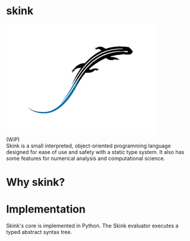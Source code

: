 # skink
![Skink](canecreek3.png)<br>
(WiP)<br>
Skink is a small interpreted, object-oriented programming language designed for ease of use and safety with a static type system. It also has some features for numerical analysis and computational science. 

# Why skink?

# Implementation
Skink's core is implemented in Python. The Skink evaluator executes a typed abstract syntax tree. 

